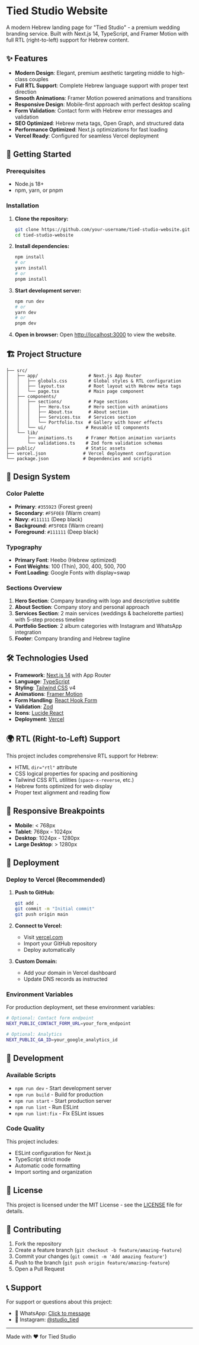 # Tied Studio Website

A modern Hebrew landing page for "Tied Studio" - a premium wedding branding service. Built with Next.js 14, TypeScript, and Framer Motion with full RTL (right-to-left) support for Hebrew content.

## ✨ Features

- **Modern Design**: Elegant, premium aesthetic targeting middle to high-class couples
- **Full RTL Support**: Complete Hebrew language support with proper text direction
- **Smooth Animations**: Framer Motion powered animations and transitions
- **Responsive Design**: Mobile-first approach with perfect desktop scaling
- **Form Validation**: Contact form with Hebrew error messages and validation
- **SEO Optimized**: Hebrew meta tags, Open Graph, and structured data
- **Performance Optimized**: Next.js optimizations for fast loading
- **Vercel Ready**: Configured for seamless Vercel deployment

## 🚀 Getting Started

### Prerequisites

- Node.js 18+ 
- npm, yarn, or pnpm

### Installation

1. **Clone the repository:**
   ```bash
   git clone https://github.com/your-username/tied-studio-website.git
   cd tied-studio-website
   ```

2. **Install dependencies:**
   ```bash
   npm install
   # or
   yarn install
   # or
   pnpm install
   ```

3. **Start development server:**
   ```bash
   npm run dev
   # or
   yarn dev
   # or
   pnpm dev
   ```

4. **Open in browser:**
   Open [http://localhost:3000](http://localhost:3000) to view the website.

## 🏗️ Project Structure

```
├── src/
│   ├── app/                   # Next.js App Router
│   │   ├── globals.css        # Global styles & RTL configuration
│   │   ├── layout.tsx         # Root layout with Hebrew meta tags
│   │   └── page.tsx           # Main page component
│   ├── components/
│   │   ├── sections/          # Page sections
│   │   │   ├── Hero.tsx       # Hero section with animations
│   │   │   ├── About.tsx      # About section
│   │   │   ├── Services.tsx   # Services section
│   │   │   └── Portfolio.tsx  # Gallery with hover effects
│   │   └── ui/               # Reusable UI components
│   └── lib/
│       ├── animations.ts     # Framer Motion animation variants
│       └── validations.ts    # Zod form validation schemas
├── public/                   # Static assets
├── vercel.json              # Vercel deployment configuration
└── package.json             # Dependencies and scripts
```

## 🎨 Design System

### Color Palette
- **Primary**: `#355923` (Forest green)
- **Secondary**: `#F5F0E8` (Warm cream)  
- **Navy**: `#111111` (Deep black)
- **Background**: `#F5F0E8` (Warm cream)
- **Foreground**: `#111111` (Deep black)

### Typography
- **Primary Font**: Heebo (Hebrew optimized)
- **Font Weights**: 100 (Thin), 300, 400, 500, 700
- **Font Loading**: Google Fonts with display=swap

### Sections Overview

1. **Hero Section**: Company branding with logo and descriptive subtitle
2. **About Section**: Company story and personal approach
3. **Services Section**: 2 main services (weddings & bachelorette parties) with 5-step process timeline
4. **Portfolio Section**: 2 album categories with Instagram and WhatsApp integration
5. **Footer**: Company branding and Hebrew tagline

## 🛠️ Technologies Used

- **Framework**: [Next.js 14](https://nextjs.org/) with App Router
- **Language**: [TypeScript](https://www.typescriptlang.org/)
- **Styling**: [Tailwind CSS](https://tailwindcss.com/) v4
- **Animations**: [Framer Motion](https://www.framer.com/motion/)
- **Form Handling**: [React Hook Form](https://react-hook-form.com/)
- **Validation**: [Zod](https://zod.dev/)
- **Icons**: [Lucide React](https://lucide.dev/)
- **Deployment**: [Vercel](https://vercel.com/)

## 🌍 RTL (Right-to-Left) Support

This project includes comprehensive RTL support for Hebrew:

- HTML `dir="rtl"` attribute
- CSS logical properties for spacing and positioning
- Tailwind CSS RTL utilities (`space-x-reverse`, etc.)
- Hebrew fonts optimized for web display
- Proper text alignment and reading flow

## 📱 Responsive Breakpoints

- **Mobile**: < 768px
- **Tablet**: 768px - 1024px  
- **Desktop**: 1024px - 1280px
- **Large Desktop**: > 1280px

## 🚀 Deployment

### Deploy to Vercel (Recommended)

1. **Push to GitHub:**
   ```bash
   git add .
   git commit -m "Initial commit"
   git push origin main
   ```

2. **Connect to Vercel:**
   - Visit [vercel.com](https://vercel.com)
   - Import your GitHub repository
   - Deploy automatically

3. **Custom Domain:**
   - Add your domain in Vercel dashboard
   - Update DNS records as instructed

### Environment Variables

For production deployment, set these environment variables:

```bash
# Optional: Contact form endpoint
NEXT_PUBLIC_CONTACT_FORM_URL=your_form_endpoint

# Optional: Analytics
NEXT_PUBLIC_GA_ID=your_google_analytics_id
```

## 🔧 Development

### Available Scripts

- `npm run dev` - Start development server
- `npm run build` - Build for production
- `npm run start` - Start production server
- `npm run lint` - Run ESLint
- `npm run lint:fix` - Fix ESLint issues

### Code Quality

This project includes:
- ESLint configuration for Next.js
- TypeScript strict mode
- Automatic code formatting
- Import sorting and organization

## 📄 License

This project is licensed under the MIT License - see the [LICENSE](LICENSE) file for details.

## 🤝 Contributing

1. Fork the repository
2. Create a feature branch (`git checkout -b feature/amazing-feature`)
3. Commit your changes (`git commit -m 'Add amazing feature'`)
4. Push to the branch (`git push origin feature/amazing-feature`)
5. Open a Pull Request

## 📞 Support

For support or questions about this project:

- 📱 WhatsApp: [Click to message](https://wa.me/972528014889)
- 📸 Instagram: [@studio_tied](https://instagram.com/studio_tied)

---

Made with ❤️ for Tied Studio

